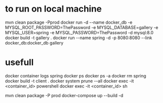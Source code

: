 # to run on local machine
mvn clean package -Pprod
docker run -d --name docker_db 
    -e MYSQL_ROOT_PASSWORD=ThePassword 
    -e MYSQL_DATABASE=gallery 
    -e MYSQL_USER=spring 
    -e MYSQL_PASSWORD=ThePassword 
    -d mysql:8.0
docker build -t gallery .
docker run --name spring -d -p 8080:8080 --link docker_db:docker_db gallery



# usefull
docker container logs spring
docker ps
docker ps -a
docker rm spring
docker build -t client .
docker system prune --all
docker exec -it <container_id> powershell
docker exec -it <container_id> sh

mvn clean package -P prod
docker-compose up --build -d

